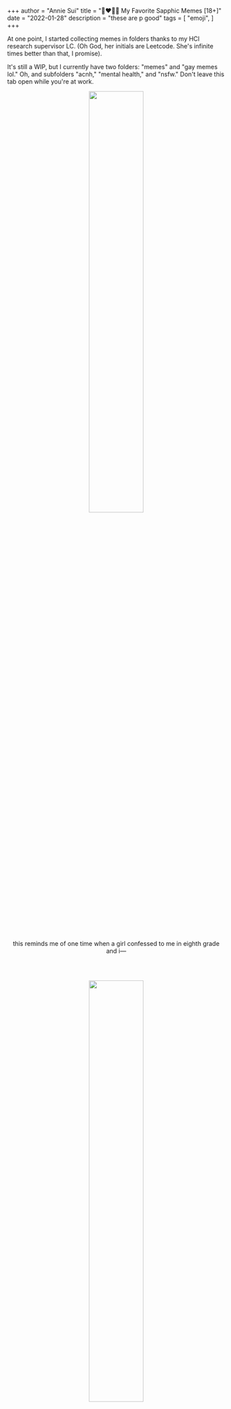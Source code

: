 +++
author = "Annie Sui"
title = "👩‍❤️‍💋‍👩 My Favorite Sapphic Memes [18+]"
date = "2022-01-28"
description = "these are p good"
tags = [
    "emoji",
]
+++

At one point, I started collecting memes in folders thanks to my HCI research supervisor LC. (Oh God, her initials are Leetcode. She's infinite times better than that, I promise). 

It's still a WIP, but I currently have two folders: "memes" and "gay memes lol." Oh, and subfolders "acnh," "mental health," and "nsfw." Don't leave this tab open while you're at work.

<div style="text-align: center;">
	<p><img src="/girl-flirt.jpg" width="50%"/></p>
	this reminds me of one time when a girl confessed to me in eighth grade and i—
</div> 

<div style="text-align: center; margin-top: 60px">
	<p><img src="/cat-tree.jpg" width="50%"/></p>
	that's me. i'm the female character
</div>

<div style="text-align: center;">
	<p><img src="/clown-career.jpg" width="50%"/></p>
	hii i sit in front of a computer for 12+ hours a day hbu?
</div>

<div style="text-align: center; margin-top: 60px">
	<p><img src="/proposal.jpg" width="50%"/></p>
	oop
</div>

<div style="text-align: center; margin-top: 60px">
	<p><img src="/debit-card.jpeg" width="60%"/></p>
	i hate to say it but it's fucking true
</div>

<div style="text-align: center; margin-top: 70px">
	<p><img src="/three-years.jpeg" width="65%"/></p>
	just... why? why is it so hard?? can someone do some research on this and save our sapphic souls?
</div>

<div style="text-align: center; margin-top: 60px">
	<p><img src="/ice-cream.jpeg" width="60%"/></p>
	hey i like ice cream
</div>

<div style="text-align: center; margin-top: 60px">
	<p><img src="/lisbon.jpeg" width="60%"/></p>
	<audio controls src="/applause.wav"></audio>
</div>

<div style="text-align: center; margin-top: 60px">
	<p><img src="/smth-useless.jpeg" width="60%"/></p>
	okay this isn't queer specific but funny nevertheless
</div>

<div style="text-align: center; margin-top: 60px">
	<p><img src="/bottoms-bus.jpeg" width="60%"/></p>
	i feel like this is how all 2011 tumblr girls talked online tho?? (me)
</div>

<div style="text-align: center; margin-top: 60px">
	<p><img src="/brain-circuits-except-its-brock.jpeg" width="60%"/></p>
	probably my favorite one yet
</div>

<div style="text-align: center; margin-top: 60px">
	<p><img src="/sleeping.jpeg" width="60%"/></p>
	flirting b like
</div>

<div style="text-align: center; margin-top: 0px">
	<p><img src="/so-fucking-true.jpeg" width="60%"/></p>
	<i> sigh </i>
</div>

<div style="text-align: center; margin-top: 60px">
	<p><img src="/spotify-played.jpeg" width="60%"/></p>
	at least i was on repeat
</div>

<div style="text-align: center; margin-top: 60px">
	<p><img src="/squid-game.jpeg" width="60%"/></p>
	this scene was so sad but her expression in this meme hhhh
</div>

<div style="text-align: center; margin-top: 60px">
	<p><img src="/texting-tops.jpeg" width="60%"/></p>
	HA HA HA 
</div>

<div style="text-align: center; margin-top: 60px">
	<p><img src="/scorpio-top.jpeg" width="60%"/></p>
	LOOOOOOOOOOOOO I DARE U TO GUESS MY SIGN
</div>

<div style="text-align: center; margin-top: 60px">
	<p><img src="/tops.jpeg" width="60%"/></p>
	im cackling
</div>

<div style="text-align: center; margin-top: 40px">
	<p><img src="/feb14.jpeg" width="60%"/></p>
	in light of v-day coming up... this isn't self-advertising ok... im jus letting uk 🤷
</div>